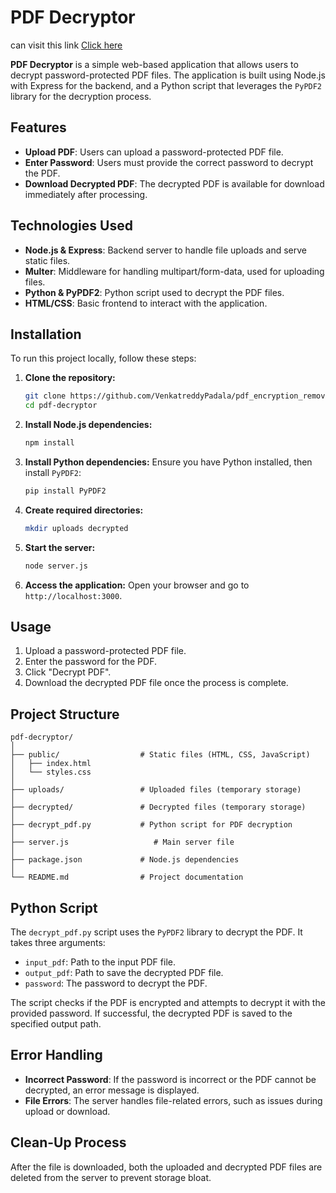 # PDF Decryptor

can visit this link <a href="https://pdf-encryption-removal.onrender.com/">Click here</a>

**PDF Decryptor** is a simple web-based application that allows users to decrypt password-protected PDF files. The application is built using Node.js with Express for the backend, and a 
Python script that leverages the `PyPDF2` library for the decryption process.

## Features

- **Upload PDF**: Users can upload a password-protected PDF file.
- **Enter Password**: Users must provide the correct password to decrypt the PDF.
- **Download Decrypted PDF**: The decrypted PDF is available for download immediately after processing.

## Technologies Used

- **Node.js & Express**: Backend server to handle file uploads and serve static files.
- **Multer**: Middleware for handling multipart/form-data, used for uploading files.
- **Python & PyPDF2**: Python script used to decrypt the PDF files.
- **HTML/CSS**: Basic frontend to interact with the application.

## Installation

To run this project locally, follow these steps:

1. **Clone the repository:**
   ```bash
   git clone https://github.com/VenkatreddyPadala/pdf_encryption_removal.git
   cd pdf-decryptor
   ```

2. **Install Node.js dependencies:**
   ```bash
   npm install
   ```

3. **Install Python dependencies:**
   Ensure you have Python installed, then install `PyPDF2`:
   ```bash
   pip install PyPDF2
   ```

4. **Create required directories:**
   ```bash
   mkdir uploads decrypted
   ```

5. **Start the server:**
   ```bash
   node server.js
   ```

6. **Access the application:**
   Open your browser and go to `http://localhost:3000`.

## Usage

1. Upload a password-protected PDF file.
2. Enter the password for the PDF.
3. Click "Decrypt PDF".
4. Download the decrypted PDF file once the process is complete.

## Project Structure

```
pdf-decryptor/
│
├── public/                  # Static files (HTML, CSS, JavaScript)
│   ├── index.html
│   └── styles.css
│
├── uploads/                 # Uploaded files (temporary storage)
│
├── decrypted/               # Decrypted files (temporary storage)
│
├── decrypt_pdf.py           # Python script for PDF decryption
│
├── server.js                   # Main server file
│
├── package.json             # Node.js dependencies
│
└── README.md                # Project documentation
```

## Python Script

The `decrypt_pdf.py` script uses the `PyPDF2` library to decrypt the PDF. It takes three arguments:
- `input_pdf`: Path to the input PDF file.
- `output_pdf`: Path to save the decrypted PDF file.
- `password`: The password to decrypt the PDF.

The script checks if the PDF is encrypted and attempts to decrypt it with the provided password. If successful, the decrypted PDF is saved to the specified output path.

## Error Handling

- **Incorrect Password**: If the password is incorrect or the PDF cannot be decrypted, an error message is displayed.
- **File Errors**: The server handles file-related errors, such as issues during upload or download.

## Clean-Up Process

After the file is downloaded, both the uploaded and decrypted PDF files are deleted from the server to prevent storage bloat.
